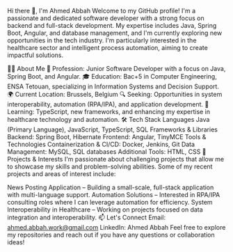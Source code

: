 Hi there 👋, I'm Ahmed Abbah
Welcome to my GitHub profile! I'm a passionate and dedicated software developer with a strong focus on backend and full-stack development. My expertise includes Java, Spring Boot, Angular, and database management, and I'm currently exploring new opportunities in the tech industry. I'm particularly interested in the healthcare sector and intelligent process automation, aiming to create impactful solutions.

🧑‍💻 About Me
💼 Profession: Junior Software Developer with a focus on Java, Spring Boot, and Angular.
🎓 Education: Bac+5 in Computer Engineering, ENSA Tetouan, specializing in Information Systems and Decision Support.
🌍 Current Location: Brussels, Belgium
🔍 Seeking: Opportunities in system interoperability, automation (RPA/IPA), and application development.
🧠 Learning: TypeScript, new frameworks, and enhancing my expertise in healthcare technology and automation.
🛠️ Tech Stack
Languages
Java (Primary Language), JavaScript, TypeScript, SQL
Frameworks & Libraries
Backend: Spring Boot, Hibernate
Frontend: Angular, TinyMCE
Tools & Technologies
Containerization & CI/CD: Docker, Jenkins, Git
Data Management: MySQL, SQL databases
Additional Tools: HTML, CSS
🌱 Projects & Interests
I'm passionate about challenging projects that allow me to showcase my skills and problem-solving abilities. Some of my recent projects and areas of interest include:

News Posting Application – Building a small-scale, full-stack application with multi-language support.
Automation Solutions – Interested in RPA/IPA consulting roles where I can leverage automation for efficiency.
System Interoperability in Healthcare – Working on projects focused on data integration and interoperability.
📫 Let's Connect
Email: ahmed.abbah.work@gmail.com
LinkedIn: Ahmed Abbah
Feel free to explore my repositories and reach out if you have any questions or collaboration ideas!
